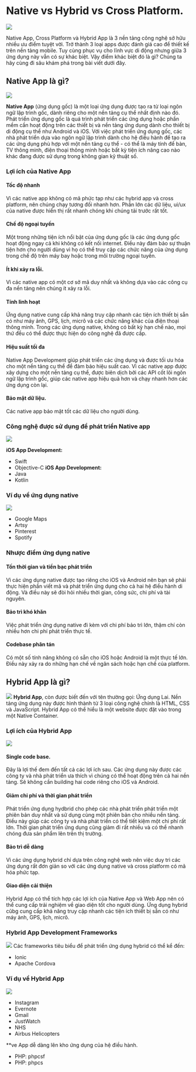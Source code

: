 

# Native vs Hybrid vs Cross Platform.

![](https://www.netsolutions.com/insights/wp-content/uploads/2021/07/native-vs-hybrid-vs-cross-platform-app-development-1.jpg)

Native App, Cross Platform và Hybrid App là 3 nền tảng công nghệ sở hữu nhiều ưu điểm tuyệt vời. Trở thành 3 loại apps được đánh giá cao để thiết kế trên nền tảng mobile. Tuy cùng phục vụ cho lĩnh vực di động nhưng giữa 3 ứng dụng này vẫn có sự khác biệt. Vậy điểm khác biệt đó là gì? Chúng ta hãy cùng đi sâu khám phá trong bài viết dưới đây.

## Native App là gì?

![](https://www.netsolutions.com/insights/wp-content/uploads/2021/07/what-is-a-native-app.jpg)

**Native App** (ứng dụng gốc) là một loại ứng dụng được tạo ra từ loại ngôn ngữ lập trình gốc, dành riêng cho một nền tảng cụ thể nhất định nào đó.
Phát triển ứng dụng gốc là quá trình phát triển các ứng dụng hoặc phần mềm cần hoạt động trên các thiết bị và nền tảng ứng dụng dành cho thiết bị di động cụ thể như Android và iOS. Với việc phát triển ứng dụng gốc, các nhà phát triển dựa vào ngôn ngữ lập trình dành cho hệ điều hành để tạo ra các ứng dụng phù hợp với một nền tảng cụ thể - có thể là máy tính để bàn, TV thông minh, điện thoại thông minh hoặc bất kỳ tiện ích nâng cao nào khác đang được sử dụng trong không gian kỹ thuật số.

### Lợi ích của Native App

#### Tốc độ nhanh
Vì các native app không có mã phức tạp như các hybrid app và cross platform, nên chúng chạy tương đối nhanh hơn. Phần lớn các dữ liệu, ui/ux của native được hiển thị rất nhanh chóng khi chúng tải trước rất tốt.

#### Chế độ ngoại tuyến
Một trong những tiện ích nổi bật của ứng dụng gốc là các ứng dụng gốc hoạt động ngay cả khi không có kết nối internet. Điều này đảm bảo sự thuận tiện hơn cho người dùng vì họ có thể truy cập các chức năng của ứng dụng trong chế độ trên máy bay hoặc trong môi trường ngoại tuyến.

#### Ít khi xảy ra lỗi.
Vì các native app có một cơ sở mã duy nhất và không dựa vào các công cụ đa nền tảng nên chúng ít xảy ra lỗi.

#### Tính linh hoạt
Ứng dụng native cung cấp khả năng truy cập nhanh các tiện ích thiết bị sẵn có như máy ảnh, GPS, lịch, micrô và các chức năng khác của điện thoại thông minh. Trong các ứng dụng native, không có bất kỳ hạn chế nào, mọi thứ đều có thể được thực hiện do công nghệ đã được cấp.

#### Hiệu suất tối đa
Native App Development giúp phát triển các ứng dụng và được tối ưu hóa cho một nền tảng cụ thể để đảm bảo hiệu suất cao. Vì các native app được xây dựng cho một nền tảng cụ thể, được biên dịch bởi các API cốt lõi ngôn ngữ lập trình gốc, giúp các native app hiệu quả hơn và chạy nhanh hơn các ứng dụng còn lại.

#### Bảo mật dữ liệu.
Các native app bảo mật tốt các dữ liệu cho người dùng.

### Công nghệ được sử dụng để phát triển Native app
![](https://www.netsolutions.com/insights/wp-content/uploads/2021/07/native-app-development-tools.jpg)

**iOS App Development:**
- Swift
- Objective-C
**iOS App Development:**
- Java
- Kotlin

### Ví dụ về ứng dụng native
![](https://www.netsolutions.com/insights/wp-content/uploads/2021/07/example-of-best-native-apps.jpg)

- Google Maps
- Artsy
- Pinterest
- Spotify

### Nhược điểm ứng dụng native

#### Tốn thời gian và tiền bạc phát triển
Vì các ứng dụng native được tạo riêng cho iOS và Android nên bạn sẽ phải thực hiện phần viết mã và phát triển ứng dụng cho cả hai hệ điều hành di động. Và điều này sẽ đòi hỏi nhiều thời gian, công sức, chi phí và tài nguyên.

#### Bảo trì khó khăn
Việc phát triển ứng dụng native đi kèm với chi phí bảo trì lớn, thậm chí còn nhiều hơn chi phí phát triển thực tế.

#### Codebase phân tán
Có một số tính năng không có sẵn cho iOS hoặc Android là một thực tế lớn. Điều này xảy ra do những hạn chế về ngân sách hoặc hạn chế của platform.


## Hybrid App là gì?
![](https://www.netsolutions.com/insights/wp-content/uploads/2021/07/what-is-a-hybrid-app.jpg)
**Hybrid App**, còn được biết đến với tên thường gọi: Ứng dụng Lai. Nền tảng ứng dụng này được hình thành từ 3 loại công nghệ chính là HTML, CSS và JavaScript. Hybrid App có thể hiểu là một website được đặt vào trong một Native Container.

### Lợi ích của Hybrid App
![](https://www.netsolutions.com/insights/wp-content/uploads/2021/07/benefits-of-hybrid-apps.jpg)

#### Single code base.
Đây là lợi thế đem đến tất cả các lợi ích sau. Các ứng dụng này được các công ty và nhà phát triển ưa thích vì chúng có thể hoạt động trên cả hai nền tảng. Sẽ không cần building hai code riêng cho iOS và Android.

#### Giảm chi phí và thời gian phát triển
Phát triển ứng dụng hydbrid cho phép các nhà phát triển phát triển một phiên bản duy nhất và sử dụng cùng một phiên bản cho nhiều nền tảng. Điều này giúp các công ty và nhà phát triển có thể tiết kiệm một chi phí rất lớn. Thời gian phát triển ứng dụng cũng giảm đi rất nhiều và có thể nhanh chóng đưa sản phẩm lên trên thị trường.

#### Bảo trì dễ dàng
Vì các ứng dụng hybrid chỉ dựa trên công nghệ web nên việc duy trì các ứng dụng rất đơn giản so với các ứng dụng native và cross platform có mã hóa phức tạp.

#### Giao diện cải thiện
Hybrid App có thể tích hợp các lợi ích của Native App và Web App nên có thể cung cấp trải nghiệm về giao diện tốt cho người dùng. Ứng dụng hybrid cũbg cung cấp khả năng truy cập nhanh các tiện ích thiết bị sẵn có như máy ảnh, GPS, lịch, micrô.

### Hybrid App Development Frameworks
![](https://www.netsolutions.com/insights/wp-content/uploads/2021/07/hybrid-app-development-frameworks.jpg)
Các frameworks tiêu biểu để phát triển ứng dụng hybrid có thể kể đến:
- Ionic
- Apache Cordova

### Ví dụ về Hybrid App
![](https://www.netsolutions.com/insights/wp-content/uploads/2021/07/example-of-best-hybrid-apps.jpg)
- Instagram
- Evernote
- Gmail
- JustWatch
- NHS
- Airbus Helicopters


**ve App dễ dàng lên kho ứng dụng của hệ điều hành.


- PHP: phpcsf
- PHP: phpcs

